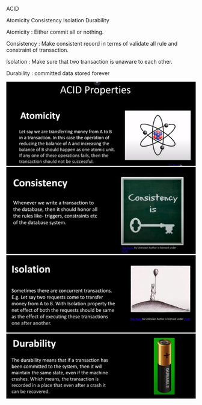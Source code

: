 ACID

Atomicity
Consistency
Isolation
Durability

Atomicity : Either commit all or nothing.

Consistency : Make consistent record in terms of validate all rule and constraint of transaction.

Isolation : Make sure that two transaction is unaware to each other.

Durability : committed data stored forever

![DFS](./ACID.JPG)
![DFS](./ACID2.JPG)
![DFS](./ACID3.JPG)
![DFS](./ACID4.JPG)


